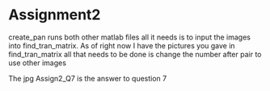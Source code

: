 # Assignment2

create_pan runs both other matlab files all it needs is to input the images into find_tran_matrix.
As of right now I have the pictures you gave in find_tran_matrix all that needs to be done is change the number after pair to use other images 

The jpg Assign2_Q7 is the answer to question 7 

